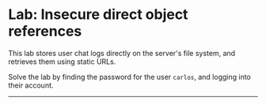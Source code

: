 # Lab: Insecure direct object references

This lab stores user chat logs directly on the server's file system, and retrieves them using static URLs.

Solve the lab by finding the password for the user `carlos`, and logging into their account.


---
